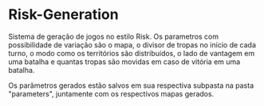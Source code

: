 # Risk-Generation

Sistema de geração de jogos no estilo Risk. Os parametros com possibilidade de variação são
o mapa, o divisor de tropas no início de cada turno, o modo como os territórios são 
distribuídos, o lado de vantagem em uma batalha e quantas tropas são movidas em caso de 
vitória em uma batalha.  

Os parâmetros gerados estão salvos em sua respectiva subpasta na pasta "parameters",
juntamente com os respectivos mapas gerados.




